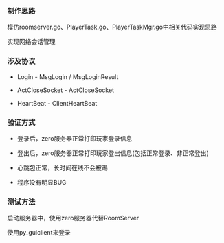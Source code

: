 ### 制作思路

模仿roomserver.go、PlayerTask.go、PlayerTaskMgr.go中相关代码实现思路

实现网络会话管理


### 涉及协议

  - Login - MsgLogin / MsgLoginResult

  - ActCloseSocket - ActCloseSocket

  - HeartBeat - ClientHeartBeat


### 验证方式

  - 登录后，zero服务器正常打印玩家登录信息

  - 登出后，zero服务器正常打印玩家登出信息(包括正常登录、非正常登出)
  - 心跳包正常，长时间在线不会被踢
  - 程序没有明显BUG


### 测试方法

启动服务器中，使用zero服务器代替RoomServer

使用py_guiclient来登录
